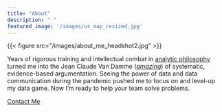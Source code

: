 ```yaml
---
title: "About"
description: " "
featured_image: '/images/us_map_resized.jpg'
---
```


{{< figure src="/images/about_me_headshot2.jpg" >}}

Years of rigorous training and intellectual combat in [analytic philosophy](https://en.wikipedia.org/wiki/Analytic_philosophy) turned me into the Jean Claude Van Damme ([*amazing*](https://www.youtube.com/watch?v=M7FIvfx5J10)) of systematic, evidence-based argumentation. Seeing the power of data and data communication during the pandemic pushed me to focus on and level-up my data game. Now I’m ready to help your team solve problems. 


[Contact Me](/resume_contact)
